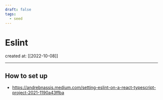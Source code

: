 ```yaml
---
draft: false
tags:
  - seed
---
```


# Eslint

created at: [[2022-10-08]]

---

## How to set up

- https://andrebnassis.medium.com/setting-eslint-on-a-react-typescript-project-2021-1190a43ffba
